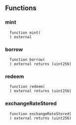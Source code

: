 


## Functions
### mint
```solidity
  function mint(
  ) external
```




### borrow
```solidity
  function borrow(
  ) external returns (uint256)
```




### redeem
```solidity
  function redeem(
  ) external returns (uint256)
```




### exchangeRateStored
```solidity
  function exchangeRateStored(
  ) external returns (uint256)
```




